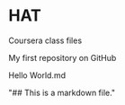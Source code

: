HAT
===

Coursera class files

My first repository on GitHub

Hello World.md

"## This is a markdown file."
